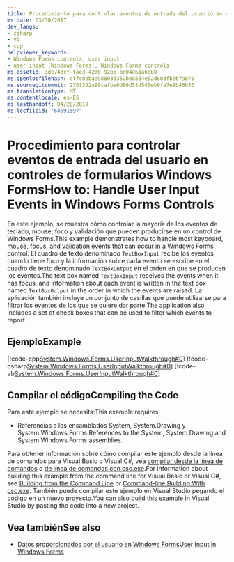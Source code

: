 ```yaml
---
title: Procedimiento para controlar eventos de entrada del usuario en controles de formularios Windows Forms
ms.date: 03/30/2017
dev_langs:
- csharp
- vb
- cpp
helpviewer_keywords:
- Windows Forms controls, user input
- user input [Windows Forms], Windows Forms controls
ms.assetid: 3de74dcf-fae3-42d0-92b5-bc04a61a6888
ms.openlocfilehash: cffcdbbaa988033352b08834e52d603fbebfa870
ms.sourcegitcommit: 2701302a99cafbe0d86d53d540eb0fa7e9b46b36
ms.translationtype: MT
ms.contentlocale: es-ES
ms.lasthandoff: 04/28/2019
ms.locfileid: "64591597"
---
```

# <a name="how-to-handle-user-input-events-in-windows-forms-controls"></a><span data-ttu-id="36ab7-102">Procedimiento para controlar eventos de entrada del usuario en controles de formularios Windows Forms</span><span class="sxs-lookup"><span data-stu-id="36ab7-102">How to: Handle User Input Events in Windows Forms Controls</span></span>
<span data-ttu-id="36ab7-103">En este ejemplo, se muestra cómo controlar la mayoría de los eventos de teclado, mouse, foco y validación que pueden producirse en un control de Windows Forms.</span><span class="sxs-lookup"><span data-stu-id="36ab7-103">This example demonstrates how to handle most keyboard, mouse, focus, and validation events that can occur in a Windows Forms control.</span></span> <span data-ttu-id="36ab7-104">El cuadro de texto denominado `TextBoxInput` recibe los eventos cuando tiene foco y la información sobre cada evento se escribe en el cuadro de texto denominado `TextBoxOutput` en el orden en que se producen los eventos.</span><span class="sxs-lookup"><span data-stu-id="36ab7-104">The text box named `TextBoxInput` receives the events when it has focus, and information about each event is written in the text box named `TextBoxOutput` in the order in which the events are raised.</span></span> <span data-ttu-id="36ab7-105">La aplicación también incluye un conjunto de casillas que puede utilizarse para filtrar los eventos de los que se quiere dar parte.</span><span class="sxs-lookup"><span data-stu-id="36ab7-105">The application also includes a set of check boxes that can be used to filter which events to report.</span></span>  
  
## <a name="example"></a><span data-ttu-id="36ab7-106">Ejemplo</span><span class="sxs-lookup"><span data-stu-id="36ab7-106">Example</span></span>  
 [!code-cpp[System.Windows.Forms.UserInputWalkthrough#0](~/samples/snippets/cpp/VS_Snippets_Winforms/System.Windows.Forms.UserInputWalkthrough/cpp/form1.cpp#0)]
 [!code-csharp[System.Windows.Forms.UserInputWalkthrough#0](~/samples/snippets/csharp/VS_Snippets_Winforms/System.Windows.Forms.UserInputWalkthrough/CS/form1.cs#0)]
 [!code-vb[System.Windows.Forms.UserInputWalkthrough#0](~/samples/snippets/visualbasic/VS_Snippets_Winforms/System.Windows.Forms.UserInputWalkthrough/VB/form1.vb#0)]  
  
## <a name="compiling-the-code"></a><span data-ttu-id="36ab7-107">Compilar el código</span><span class="sxs-lookup"><span data-stu-id="36ab7-107">Compiling the Code</span></span>  
 <span data-ttu-id="36ab7-108">Para este ejemplo se necesita:</span><span class="sxs-lookup"><span data-stu-id="36ab7-108">This example requires:</span></span>  
  
- <span data-ttu-id="36ab7-109">Referencias a los ensamblados System, System.Drawing y System.Windows.Forms.</span><span class="sxs-lookup"><span data-stu-id="36ab7-109">References to the System, System.Drawing and System.Windows.Forms assemblies.</span></span>  
  
 <span data-ttu-id="36ab7-110">Para obtener información sobre cómo compilar este ejemplo desde la línea de comandos para Visual Basic o Visual C#, vea [compilar desde la línea de comandos](../../visual-basic/reference/command-line-compiler/building-from-the-command-line.md) o [de línea de comandos con csc.exe](../../csharp/language-reference/compiler-options/command-line-building-with-csc-exe.md).</span><span class="sxs-lookup"><span data-stu-id="36ab7-110">For information about building this example from the command line for Visual Basic or Visual C#, see [Building from the Command Line](../../visual-basic/reference/command-line-compiler/building-from-the-command-line.md) or [Command-line Building With csc.exe](../../csharp/language-reference/compiler-options/command-line-building-with-csc-exe.md).</span></span> <span data-ttu-id="36ab7-111">También puede compilar este ejemplo en Visual Studio pegando el código en un nuevo proyecto.</span><span class="sxs-lookup"><span data-stu-id="36ab7-111">You can also build this example in Visual Studio by pasting the code into a new project.</span></span>  
  
## <a name="see-also"></a><span data-ttu-id="36ab7-112">Vea también</span><span class="sxs-lookup"><span data-stu-id="36ab7-112">See also</span></span>

- [<span data-ttu-id="36ab7-113">Datos proporcionados por el usuario en Windows Forms</span><span class="sxs-lookup"><span data-stu-id="36ab7-113">User Input in Windows Forms</span></span>](user-input-in-windows-forms.md)
